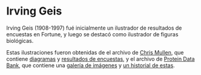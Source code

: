 # Irving Geis

Irving Geis (1908-1997) fué inicialmente un ilustrador de resultados
de encuestas en Fortune, y luego se destacó como ilustrador de figuras
biológicas.

Estas ilustraciones fueron obtenidas de el archivo de [Chris Mullen][1],
que contiene [diagramas][2] y [resultados de encuestas][3],
y el archivo de [Protein Data Bank][4], que contiene
una [galería de imágenes][5] y [un historial de estas][6].

[1]: https://www.fulltable.com
[2]: https://www.fulltable.com/vts/f/fortune/diag/b.htm
[3]: https://www.fulltable.com/vts/f/fortune/surv/a.htm
[4]: https://www.rcsb.org/
[5]: https://pdb101.rcsb.org/sci-art/geis-archive/gallery/
[6]: https://pdb101.rcsb.org/sci-art/geis-archive/irving-geis
